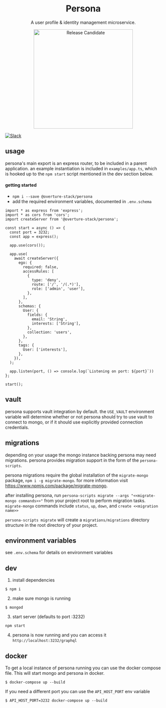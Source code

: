 <h1 align="center">Persona</h1>

<p align="center">A user profile & identity management microservice.</p>

<p align="center"><img alt="Release Candidate" title="Release Candidate" src="http://www.overture.bio/img/progress-horizontal-RC.svg" width="320" /></p>

[![Slack](http://slack.overture.bio/badge.svg)](http://slack.overture.bio)

## usage

persona's main export is an express router, to be included in a parent application. an example instantiation is included in `examples/app.ts`, which is hooked up to the `npm start` script mentioned in the dev section below.

#### getting started

* `npm i --save @overture-stack/persona`
* add the required environment variables, documented in `.env.schema`

```
import * as express from 'express';
import * as cors from 'cors';
import createServer from '@overture-stack/persona';

const start = async () => {
  const port = 3232;
  const app = express();

  app.use(cors());

  app.use(
    await createServer({
      ego: {
        required: false,
        accessRules: [
          {
            type: 'deny',
            route: ['/', '/(.*)'],
            role: ['admin', 'user'],
          },
        ],
      },
      schemas: {
        User: {
          fields: {
            email: 'String',
            interests: ['String'],
          },
          collection: 'users',
        },
      },
      tags: {
        User: ['interests'],
      },
    }),
  );

  app.listen(port, () => console.log(`Listening on port: ${port}`))
};

start();
```

## vault

persona supports vault integration by default. the `USE_VAULT` environment variable will determine whether or not persona should try to use vault to connect to mongo, or if it should use explicitly provided connection credentials.

## migrations

depending on your usage the mongo instance backing persona may need migrations. persona provides migration support in the form of the `persona-scripts`.

persona migrations require the global installation of the `migrate-mongo` package, `npm i -g migrate-mongo`. for more information visit https://www.npmjs.com/package/migrate-mongo.

after installing persona, run `persona-scripts migrate --args "<<migrate-mongo commands>>"` from your project root to perform migration tasks. `migrate-mongo` commands include `status`, `up`, `down`, and `create <<migration name>>`

`persona-scripts migrate` will create a `migrations/migrations` directory structure in the root directory of your project.

## environment variables

see `.env.schema` for details on environment variables

## dev

1.  install dependencies

```
$ npm i
```

2.  make sure mongo is running

```
$ mongod
```

3.  start server (defaults to port :3232)

```
npm start
```

4.  persona is now running and you can access it `http://localhost:3232/graphql`

## docker

To get a local instance of persona running you can use the docker compose file. This will start mongo and persona in docker.

```
$ docker-compose up --build
```

If you need a different port you can use the `API_HOST_PORT` env variable

```
$ API_HOST_PORT=3232 docker-compose up --build
```

